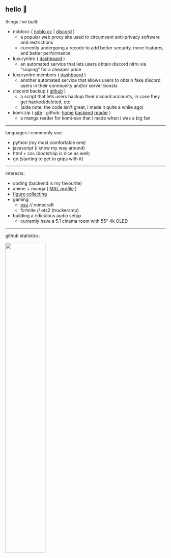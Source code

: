 hello 👋
---
things i've built:
- noblocc ( <a href="https://noblo.cc" target="_blank">noblo.cc</a> | <a href="https://discord.gg/GZ22YZBpv5" target="_blank">discord</a> )
  - a popular web proxy site used to circumvent anti-privacy software and restrictions
  - currently undergoing a recode to add better security, more features, and better performance
- luxurynitro ( <a href="https://dash.luxurynitro.com" target="_blank">dashboard</a> )
  - an automated service that lets users obtain discord nitro via "sniping" for a cheaper price
- luxurynitro members ( <a href="https://mem.luxurynitro.com/" target="_blank">dashboard</a> )
  - another automated service that allows users to obtain fake discord users in their community and/or server boosts
- discord backup ( <a href="https://github.com/itschasa/Discord-Backup" target="_blank">github</a> )
  - a script that lets users backup their discord accounts, in case they get hacked/deleted, etc
  - (side note: the code isn't great, i made it quite a while ago)
- komi.zip ( <a href="https://komi.zip" target="_blank">site</a> | github: <a href="https://github.com/itschasa/KomiZIP-Home" target="_blank">home</a> <a href="https://github.com/itschasa/KomiZIP-Backend" target="_blank">backend</a> <a href="https://github.com/itschasa/KomiZIP-Reader" target="_blank">reader</a> )
  - a manga reader for komi-san that i made when i was a big fan

---
languages i commonly use:
- python (my most comfortable one)
- javascript (i know my way around)
- html + css (bootstrap is nice as well)
- go (starting to get to grips with it)

---
interests:
- coding (backend is my favourite)
- anime + manga ( <a href="https://myanimelist.net/profile/itschasa" target="_blank">MAL profile</a> )
- <a href="https://myfigurecollection.net/profile/chasa" target="_blank">figure collecting</a>
- gaming
  - <a href="https://osu.ppy.sh/users/22335237" target="_blank">osu</a> // minecraft
  - fortnite // ets2 (truckersmp)
- building a ridiculous audio setup
  - currently have a 5.1 cinema room with 55" 4k OLED

---
github statistics:

<a href="https://chasa.wtf">
  <img width="50%" src="https://github-readme-stats.vercel.app/api?username=itschasa&count_private=true&show_icons=true&theme=midnight-purple&hide_border=true"/>
</a>
